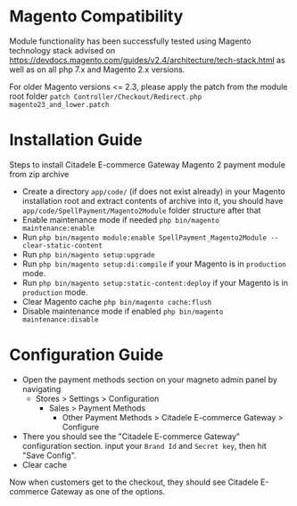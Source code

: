 # Magento Compatibility

Module functionality has been successfully tested using Magento technology stack advised on https://devdocs.magento.com/guides/v2.4/architecture/tech-stack.html as well as on all php 7.x and Magento 2.x versions.

For older Magento versions <= 2.3, please apply the patch from the module root folder `patch Controller/Checkout/Redirect.php magento23_and_lower.patch`

# Installation Guide

Steps to install Citadele E-commerce Gateway Magento 2 payment module from zip archive

- Create a directory `app/code/` (if does not exist already) in your Magento installation root and extract contents of archive into it, you should have `app/code/SpellPayment/Magento2Module` folder structure after that
- Enable maintenance mode if needed `php bin/magento maintenance:enable`
- Run `php bin/magento module:enable SpellPayment_Magento2Module --clear-static-content`
- Run `php bin/magento setup:upgrade`
- Run `php bin/magento setup:di:compile` if your Magento is in `production` mode.
- Run `php bin/magento setup:static-content:deploy` if your Magento is in `production` mode.
- Clear Magento cache `php bin/magento cache:flush`
- Disable maintenance mode if enabled `php bin/magento maintenance:disable`

# Configuration Guide
- Open the payment methods section on your magneto admin panel by navigating
    - Stores > Settings > Configuration
        - Sales > Payment Methods
            - Other Payment Methods > Citadele E-commerce Gateway > Configure
- There you should see the "Citadele E-commerce Gateway" configuration section. input your `Brand Id`  and `Secret key`, then hit "Save Config".
- Clear cache

Now when customers get to the checkout, they should see Citadele E-commerce Gateway as one of the options.
